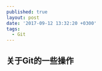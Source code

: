 ```yaml
---
published: true
layout: post
date: '2017-09-12 13:32:20 +0300'
tags:
  - Git
---
```

## 关于Git的一些操作

